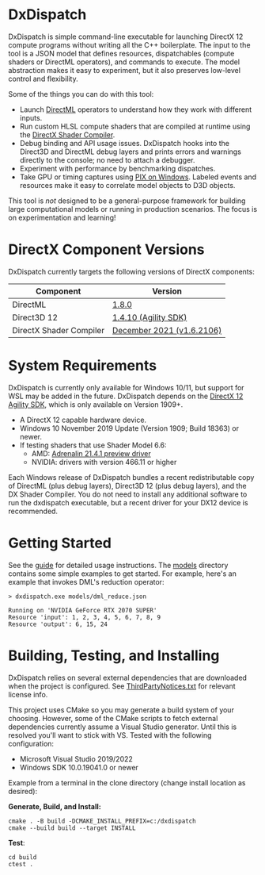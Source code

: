 # DxDispatch

DxDispatch is simple command-line executable for launching DirectX 12 compute programs without writing all the C++ boilerplate. The input to the tool is a JSON model that defines resources, dispatchables (compute shaders or DirectML operators), and commands to execute. The model abstraction makes it easy to experiment, but it also preserves low-level control and flexibility.

Some of the things you can do with this tool:
- Launch [DirectML](https://github.com/Microsoft/directml) operators to understand how they work with different inputs.
- Run custom HLSL compute shaders that are compiled at runtime using the [DirectX Shader Compiler](https://github.com/Microsoft/DirectXShaderCompiler).
- Debug binding and API usage issues. DxDispatch hooks into the Direct3D and DirectML debug layers and prints errors and warnings directly to the console; no need to attach a debugger.
- Experiment with performance by benchmarking dispatches.
- Take GPU or timing captures using [PIX on Windows](https://devblogs.microsoft.com/pix/download/). Labeled events and resources make it easy to correlate model objects to D3D objects.

This tool is *not* designed to be a general-purpose framework for building large computational models or running in production scenarios. The focus is on experimentation and learning!

# DirectX Component Versions

DxDispatch currently targets the following versions of DirectX components:

| Component               | Version                                                                                                |
| ----------------------- | ------------------------------------------------------------------------------------------------------ |
| DirectML                | [1.8.0](https://www.nuget.org/packages/Microsoft.AI.DirectML/1.8.0)                                    |
| Direct3D 12             | [1.4.10 (Agility SDK)](https://www.nuget.org/packages/Microsoft.Direct3D.D3D12/1.4.10)                 |
| DirectX Shader Compiler | [December 2021 (v1.6.2106)](https://github.com/microsoft/DirectXShaderCompiler/releases/tag/v1.6.2112) |

# System Requirements

DxDispatch is currently only available for Windows 10/11, but support for WSL may be added in the future. DxDispatch depends on the [DirectX 12 Agility SDK](https://devblogs.microsoft.com/directx/announcing-dx12agility/), which is only available on Version 1909+.

- A DirectX 12 capable hardware device.
- Windows 10 November 2019 Update (Version 1909; Build 18363) or newer.
- If testing shaders that use Shader Model 6.6:
  - AMD: [Adrenalin 21.4.1 preview driver](https://www.amd.com/en/support/kb/release-notes/rn-rad-win-21-4-1-dx12-agility-sdk)
  - NVIDIA: drivers with version 466.11 or higher

Each Windows release of DxDispatch bundles a recent redistributable copy of DirectML (plus debug layers), Direct3D 12 (plus debug layers), and the DX Shader Compiler. You do not need to install any additional software to run the dxdispatch executable, but a recent driver for your DX12 device is recommended.

# Getting Started

See the [guide](doc/Guide.md) for detailed usage instructions. The [models](./models) directory contains some simple examples to get started. For example, here's an example that invokes DML's reduction operator:

```
> dxdispatch.exe models/dml_reduce.json

Running on 'NVIDIA GeForce RTX 2070 SUPER'
Resource 'input': 1, 2, 3, 4, 5, 6, 7, 8, 9
Resource 'output': 6, 15, 24
```

# Building, Testing, and Installing

DxDispatch relies on several external dependencies that are downloaded when the project is configured. See [ThirdPartyNotices.txt](./ThirdPartyNotices.txt) for relevant license info.

This project uses CMake so you may generate a build system of your choosing. However, some of the CMake scripts to fetch external dependencies currently assume a Visual Studio generator. Until this is resolved you'll want to stick with VS. Tested with the following configuration:
- Microsoft Visual Studio 2019/2022
- Windows SDK 10.0.19041.0 or newer

Example from a terminal in the clone directory (change install location as desired):

**Generate, Build, and Install:**
```
cmake . -B build -DCMAKE_INSTALL_PREFIX=c:/dxdispatch
cmake --build build --target INSTALL
```

**Test**:
```
cd build
ctest .
```
